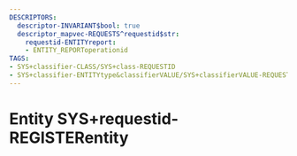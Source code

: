 ```yaml
---
DESCRIPTORS:
  descriptor-INVARIANT$bool: true
  descriptor_mapvec-REQUESTS^requestid$str:
    requestid-ENTITYreport:
    - ENTITY_REPORToperationid
TAGS:
- SYS+classifier-CLASS/SYS+class-REQUESTID
- SYS+classifier-ENTITYtype&classifierVALUE/SYS+classifierVALUE-REQUESTID
---
```

# Entity SYS+requestid-REGISTERentity

